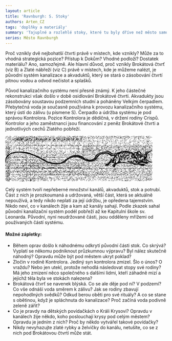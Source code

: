 ```yaml
---
layout: article
title: 'Ravnburgh: S. Stoky'
authors: Arten_CZ
tags: 'doplňky a materiály'
summary: 'Tajuplné a rozlehlé stoky, které tu byly dříve než město samo.'
series: Město Ravnburgh
---
```


Proč vznikly dvě nejbohatší čtvrti právě v místech, kde vznikly? Může za to vhodná strategická pozice? Přístup k Dokům? Vhodné podloží? Dostatek materiálu? Ano, samozřejmě. Ale hlavní důvod, proč vznikly Brokátová čtvrť (viz B) a Zlaté nábřeží (viz C) právě v místech, kde je můžeme nalézt, je původní systém kanalizace a akvaduktů, který se stará o zásobování čtvrtí pitnou vodou a odvod nečistot a splašků.

Původ kanalizačního systému není přesně známý. K jeho částečné rekonstrukci však došlo v době osidlování Brokátové čtvrti. Akvadukty jsou zásobovány soustavou podzemních studní a poháněny Velkým čerpadlem. Přebytečná voda je současně používána k provozu kanalizačního systému, který ústí do zálivu (u písmene S). Čerpadlo a údržba systému je pod správou Kontrolora. Pozice Kontrolora je dědičná, v držení rodiny Crispů. Kontrolor a jeho zaměstnanci jsou financování z peněz Brokátové čtvrti a jednotlivých cechů Zlatého pobřeží.

![](mouse-145286-640-fmt.jpg)

Celý systém tvoří nepřeberné množství kanálů, akvaduktů, stok a potrubí. Část z nich je prozkoumaná a udržovaná, větší část, která se aktuálně nepoužívá, a tedy nikdo neplatí za její údržbu, je opředena tajemstvím. Nikdo neví, co v kanálech žije a kam až kanály sahají. Podle zkazek sahal původní kanalizační systém podél pobřeží až ke Kapitulní škole sv. Leonarda. Původní, nyní neudržované části, jsou odděleny mřížemi od používaných částí systému.

#### Možné zápletky:

- Během oprav došlo k náhodnému odkrytí původní části stok. Co skrývá? Vyplatí se někomu podniknout průzkumnou výpravu? Byl nález skutečně náhodný? Opravdu může být pod městem ukryt poklad?
- Zločin v rodině Kontrolora. Jediný syn kontrolora zmizel. Šlo o únos? O vraždu? Nebo jen utekl, protože nehodlá následovat stopy své rodiny? Má jeho zmizení něco společného s dalšími lidmi, kteří záhadně mizí a jejichž těla byla ve stokách nalezena?
- Brokátová čtvrť se navenek blýská. Co se ale děje pod ní? V podzemí? Co vše odnáší voda směrem k zálivu? Jak se rodiny zbavují nepohodlných svědků? Odkud berou oběti pro své rituály? A co se stane s obětinou, když je spláchnuta do kanalizace? Proč začíná voda podivně zeleně zářit?
- Co je pravdy na dětských povídačkách o Králi Krysovi? Opravdu v kanálech žije někdo, koho poslouchají krysy pod celým městem? Opravdu je jedním z nich? Proč by někdo vytvářel takové povídačky?
- Nikdy nevyhazujte zlaté rybky a želvičky do kanálu, netušíte, co se z nich pod Brokátovou čtvrtí může stát.
